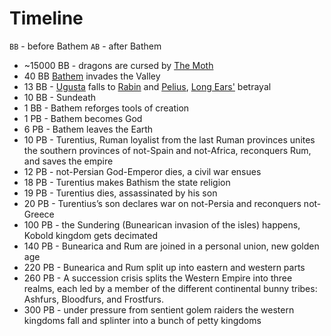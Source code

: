 # Timeline

`BB` - before Bathem
`AB` - after Bathem

- ~15000 BB - dragons are cursed by [The Moth](./people/gods/the_moth.md)
- 40 BB [Bathem](./people/individuals/bathem.md) invades the Valley
- 13 BB - [Ugusta](./locations/city_ugusta.md) falls to [Rabin](./people/individuals/rabin_lagoheart.md) and [Pelius](./people/individuals/pelius_loud_roar.md), [Long Ears'](./people/individuals/longears.md) betrayal
- 10 BB - Sundeath
- 1 BB - Bathem reforges tools of creation
- 1 PB - Bathem becomes God
- 6 PB - Bathem leaves the Earth
- 10 PB - Turentius, Ruman loyalist from the last Ruman provinces unites the southern provinces of not-Spain and not-Africa, reconquers Rum, and saves the empire
- 12 PB - not-Persian God-Emperor dies, a civil war ensues 
- 18 PB - Turentius makes Bathism the state religion 
- 19 PB - Turentius dies, assassinated by his son
- 20 PB - Turentius’s son declares war on not-Persia and reconquers not-Greece
- 100 PB - the Sundering (Bunearican invasion of the isles) happens, Kobold kingdom gets decimated
- 140 PB - Bunearica and Rum are joined in a personal union, new golden age
- 220 PB - Bunearica and Rum split up into eastern and western parts
- 260 PB - A succession crisis splits the Western Empire into three realms, each led by a member of the different continental bunny tribes: Ashfurs, Bloodfurs, and Frostfurs.
- 300 PB - under pressure from sentient golem raiders the western kingdoms fall and splinter into a bunch of petty kingdoms

